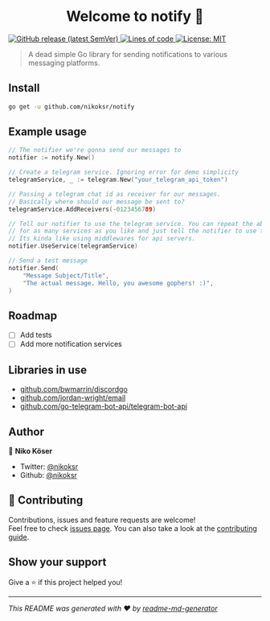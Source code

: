<h1 align="center">Welcome to notify 👋</h1>
<p>
  <a href="#" target="_blank">
    <img alt="GitHub release (latest SemVer)" src="https://img.shields.io/github/v/release/nikoksr/notify">
  </a>
  <a href="#" target="_blank">
    <img alt="Lines of code" src="https://img.shields.io/tokei/lines/github/nikoksr/notify">
  </a>
  <a href="#" target="_blank">
    <img alt="License: MIT" src="https://img.shields.io/badge/License-MIT-yellow.svg" />
  </a>
</p>

> A dead simple Go library for sending notifications to various messaging platforms.

## Install

```sh
go get -u github.com/nikoksr/notify
```

## Example usage

```go
// The notifier we're gonna send our messages to
notifier := notify.New()

// Create a telegram service. Ignoring error for demo simplicity
telegramService, _ := telegram.New("your_telegram_api_token")

// Passing a telegram chat id as receiver for our messages.
// Basically where should our message be sent to?
telegramService.AddReceivers(-0123456789)

// Tell our notifier to use the telegram service. You can repeat the above process
// for as many services as you like and just tell the notifier to use them.
// Its kinda like using middlewares for api servers.
notifier.UseService(telegramService)

// Send a test message
notifier.Send(
	"Message Subject/Title",
	"The actual message. Hello, you awesome gophers! :)",
)
```

## Roadmap

* [ ] Add tests
* [ ] Add more notification services

## Libraries in use

* [github.com/bwmarrin/discordgo](github.com/bwmarrin/discordgo)
* [github.com/jordan-wright/email](github.com/jordan-wright/email)
* [github.com/go-telegram-bot-api/telegram-bot-api](github.com/go-telegram-bot-api/telegram-bot-api)

## Author

👤 **Niko Köser**

* Twitter: [@nikoksr](https://twitter.com/nikoksr)
* Github: [@nikoksr](https://github.com/nikoksr)

## 🤝 Contributing

Contributions, issues and feature requests are welcome!<br />Feel free to check [issues page](https://github.com/nikoksr/notify/issues). You can also take a look at the [contributing guide](https://github.com/nikoksr/notify/blob/main/CONTRIBUTING.md).

## Show your support

Give a ⭐️ if this project helped you!

***
_This README was generated with ❤️ by [readme-md-generator](https://github.com/kefranabg/readme-md-generator)_
